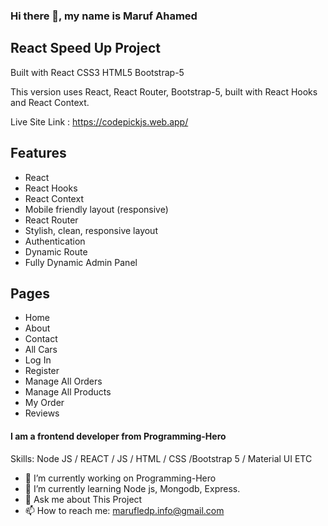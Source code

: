 ### Hi there 👋, my name is Maruf Ahamed

## React Speed Up Project 

Built with React CSS3 HTML5 Bootstrap-5

This version uses React, React Router, Bootstrap-5, built with React Hooks and React Context.

Live Site Link : https://codepickjs.web.app/

## Features

* React 
* React Hooks 
* React Context 
* Mobile friendly layout (responsive) 
* React Router 
* Stylish, clean, responsive layout 
* Authentication 
* Dynamic Route 
* Fully Dynamic Admin Panel

## Pages

* Home 
* About 
* Contact 
* All Cars
* Log In 
* Register 
* Manage All Orders 
* Manage All Products
* My Order 
* Reviews



#### I am a frontend developer from Programming-Hero

Skills: Node JS / REACT / JS / HTML / CSS /Bootstrap 5 / Material UI ETC 

- 🔭 I’m currently working on Programming-Hero 
- 🌱 I’m currently learning Node js, Mongodb, Express. 
- 💬 Ask me about This Project 
- 📫 How to reach me: marufledp.info@gmail.com 
